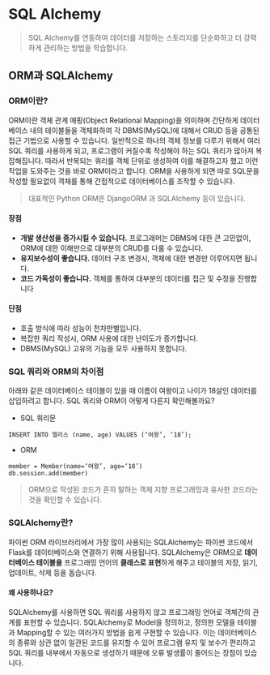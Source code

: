 # SQL Alchemy

> SQL Alchemy를 연동하여 데이터를 저장하는 스토리지를 단순화하고 더 강력하게 관리하는 방법을 학습합니다.

## ORM과 SQLAlchemy

### ORM이란?

ORM이란 객체 관계 매핑(Object Relational Mapping)을 의미하며 간단하게 데이터베이스 내의 테이블들을 객체화하여 각 DBMS(MySQL)에 대해서 CRUD 등을 공통된 접근 기법으로 사용할 수 있습니다. 
일반적으로 하나의 객체 정보를 다루기 위해서 여러 SQL 쿼리를 사용하게 되고, 프로그램이 커질수록 작성해야 하는 SQL 쿼리가 많아져 복잡해집니다. 
따라서 반복되는 쿼리를 객체 단위로 생성하여 이를 해결하고자 했고 이런 작업을 도와주는 것을 바로 ORM이라고 합니다. 
ORM을 사용하게 되면 따로 SQL문을 작성할 필요없이 객체를 통해 간접적으로 데이터베이스를 조작할 수 있습니다.

> 대표적인 Python ORM은 DjangoORM 과 SQLAlchemy 등이 있습니다.

#### 장점

- **개발 생산성을 증가시킬 수 있습니다.** 프로그래머는 DBMS에 대한 큰 고민없이, ORM에 대한 이해만으로 대부분의 CRUD를 다룰 수 있습니다.
- **유지보수성이 좋습니다.** 데이터 구조 변경시, 객체에 대한 변경만 이루어지면 됩니다.
- **코드 가독성이 좋습니다.** 객체를 통하여 대부분의 데이터를 접근 및 수정을 진행합니다

#### 단점

- 호출 방식에 따라 성능이 천차만별입니다.
- 복잡한 쿼리 작성시, ORM 사용에 대한 난이도가 증가합니다.
- DBMS(MySQL) 고유의 기능을 모두 사용하지 못합니다.

### SQL 쿼리와 ORM의 차이점

아래와 같은 데이터베이스 테이블이 있을 때 이름이 여왕이고 나이가 18살인 데이터를 삽입하려고 합니다. SQL 쿼리와 ORM이 어떻게 다른지 확인해볼까요?

- SQL 쿼리문
```
INSERT INTO 엘리스 (name, age) VALUES (‘여왕’, ‘18’);
```

- ORM
```
member = Member(name=‘여왕’, age=‘18’)
db.session.add(member)
```

> ORM으로 작성된 코드가 흔히 말하는 객체 지향 프로그래밍과 유사한 코드라는 것을 확인할 수 있습니다.

### SQLAlchemy란?

파이썬 ORM 라이브러리에서 가장 많이 사용되는 SQLAlchemy는 파이썬 코드에서 Flask를 데이터베이스와 연결하기 위해 사용됩니다. SQLAlchemy은 ORM으로 **데이터베이스 테이블을** 프로그래밍 언어의 **클래스로 표현**하게 해주고 테이블의 저장, 읽기, 업데이트, 삭제 등을 돕습니다.

#### 왜 사용하나요?
SQLAlchemy를 사용하면 SQL 쿼리를 사용하지 않고 프로그래밍 언어로 객체간의 관계를 표현할 수 있습니다. SQLAlchemy로 Model을 정의하고, 정의한 모델을 테이블과 Mapping할 수 있는 여러가지 방법을 쉽게 구현할 수 있습니다. 이는 데이터베이스의 종류와 상관 없이 일관된 코드를 유지할 수 있어 프로그램 유지 및 보수가 편리하고 SQL 쿼리를 내부에서 자동으로 생성하기 때문에 오류 발생률이 줄어드는 장점이 있습니다.
